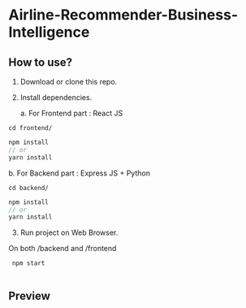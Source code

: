 # Airline-Recommender-Business-Intelligence


## How to use?

1. Download or clone this repo.

2. Install dependencies.

   a. For Frontend part : React JS
  
  ```
  cd frontend/
  ```

  ```js
  npm install
  // or
  yarn install
  ```
  b. For Backend part : Express JS + Python
  
  ```
  cd backend/
  ```
  
  ```js
  npm install
  // or
  yarn install
  ```

3. Run project on Web Browser.

On both /backend and /frontend 

```js
 npm start
 
```
## Preview
